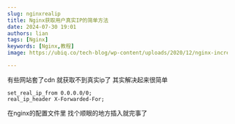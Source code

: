 ```yaml
---
slug: nginxrealip
title: Nginx获取用户真实IP的简单方法
date: 2024-07-30 19:01
authors: lian
tags: [Nginx]
keywords: [Nginx,教程]
image: https://ubiq.co/tech-blog/wp-content/uploads/2020/12/nginx-increase-worker-connections.png

---
```


有些网站套了cdn 就获取不到真实ip了 其实解决起来很简单

<!-- truncate -->


    set_real_ip_from 0.0.0.0/0;
    real_ip_header X-Forwarded-For;

 


在nginx的配置文件里 找个顺眼的地方插入就完事了

